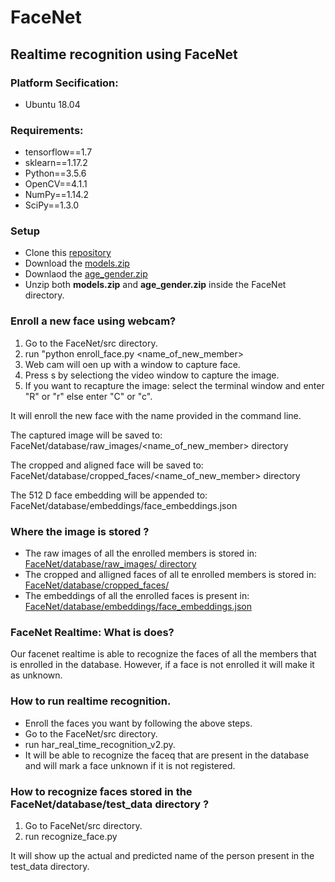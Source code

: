# FaceNet
## Realtime recognition using FaceNet


### Platform Secification:

  * Ubuntu 18.04


### Requirements:
  
  * tensorflow==1.7
  * sklearn==1.17.2
  * Python==3.5.6
  * OpenCV==4.1.1
  * NumPy==1.14.2
  * SciPy==1.3.0

### Setup

  * Clone this [repository](https://github.com/gyrusai/FaceNet/archive/master.zip)
  * Download the [models.zip](https://drive.google.com/open?id=1LfsMvRRdiWvjgWS8Ufw_Q8RXmwrUcncj)
  * Downlaod the [age_gender.zip](https://drive.google.com/open?id=1aFQGU1FoBwW6qsdMvjFqdEsq7rboCo-r)
  * Unzip both **models.zip** and **age_gender.zip** inside the FaceNet directory.
  
### Enroll a new face using webcam?

  1. Go to the FaceNet/src directory.
  2. run "python enroll_face.py <name_of_new_member>
  3. Web cam will oen up with a window to capture face.
  4. Press s by selectiong the video window to capture the image.
  5. If you want to recapture the image:
        select the terminal window and enter "R" or "r" else enter "C" or "c".

  It will enroll the new face with the name provided in the command line.

  The captured image will be saved to:
        FaceNet/database/raw_images/<name_of_new_member> directory
  
  The cropped and aligned face will be saved to:
        FaceNet/database/cropped_faces/<name_of_new_member> directory
  
  The 512 D face embedding will be appended to:
        FaceNet/database/embeddings/face_embeddings.json


### Where the image is stored ?

  * The raw images of all the enrolled members is stored in:
    [FaceNet/database/raw_images/<name> directory](https://github.com/gyrusai/FaceNet/tree/master/database/raw_images)
  * The cropped and alligned faces of all te enrolled members is stored in:
    [FaceNet/database/cropped_faces/<name>](https://github.com/gyrusai/FaceNet/tree/master/database/cropped_faces)
  * The embeddings of all the enrolled faces is present in:
    [FaceNet/database/embeddings/face_embeddings.json](https://github.com/gyrusai/FaceNet/tree/master/database/embeddings)

### FaceNet Realtime: What is does?

Our facenet realtime is able to recognize the faces of all the members that is enrolled in the database. However, if a face is not enrolled it will make it as unknown.


### How to run realtime recognition.

  * Enroll the faces you want by following the above steps.
  * Go to the FaceNet/src directory.
  * run har_real_time_recognition_v2.py.
  * It will be able to recognize the faceq that are present in the database and will mark a face unknown if it is not             registered.

### How to recognize faces stored in the FaceNet/database/test_data directory ?

  1. Go to FaceNet/src directory.
  2. run recognize_face.py

  It will show up the actual and predicted name of the person
  present in the test_data directory.
